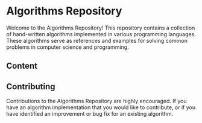 # Algorithms Repository

Welcome to the Algorithms Repository! This repository contains a collection of hand-written algorithms implemented in various programming languages. These algorithms serve as references and examples for solving common problems in computer science and programming.

## Content


## Contributing

Contributions to the Algorithms Repository are highly encouraged. If you have an algorithm implementation that you would like to contribute, or if you have identified an improvement or bug fix for an existing algorithm.
